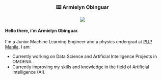 


<!-- markdownlint-disable MD033 MD041-->
<p align="center">
  <h3 align="center">⌨️ Armielyn Obinguar </h3>
</p>

<p align="center">
  <img src="https://readme-typing-svg.herokuapp.com/?lines=Type+messages+everywhere!;I'm+a+Junior +Machine+Learning+Engineer!;AI+Researcher!;Data+Scientist!&font=Fira%20Code&center=true&width=380&height=50">
</p>
<!-- <h4><strong>Hello there, i'm <a href="insert_website_link" target="_blank" rel="noopener noreferrer">Armielyn C. Obinguar</a></strong></h4> -->
<h4><strong>Hello there, i'm Armielyn Obinguar</strong>.</h4>
<p>I'm a Junior Machine Learning Engineer  and a physics undergrad at <a href="https://www.pup.edu.ph/">PUP Manila</a>. I am:</p>
<ul>
  <li>Currently working on Data Science and Artificial Intelligence Projects in OMDENA .</li>
  <li>Currently improving my skills and knowledge in the field of Artificial Intelligence (AI).</li>
  

